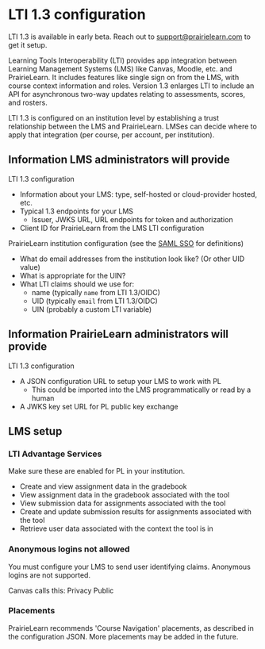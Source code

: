 
# LTI 1.3 configuration

LTI 1.3 is available in early beta. Reach out to support@prairielearn.com to get it setup.

Learning Tools Interoperability (LTI) provides app integration between Learning Management Systems (LMS) like Canvas, Moodle, etc. and PrairieLearn. It includes features like single sign on from the LMS, with course context information and roles. Version 1.3 enlarges LTI to include an API for asynchronous two-way updates relating to assessments, scores, and rosters.

LTI 1.3 is configured on an institution level by establishing a trust relationship between the LMS and PrairieLearn. LMSes can decide where to apply that integration (per course, per account, per institution).

## Information LMS administrators will provide

LTI 1.3 configuration
- Information about your LMS: type, self-hosted or cloud-provider hosted, etc.
- Typical 1.3 endpoints for your LMS
  - Issuer, JWKS URL, URL endpoints for token and authorization
- Client ID for PrairieLearn from the LMS LTI configuration

PrairieLearn institution configuration (see the [SAML SSO](saml.md) for definitions)
- What do email addresses from the institution look like? (Or other UID value)
- What is appropriate for the UIN?
- What LTI claims should we use for:
  - name (typically `name` from LTI 1.3/OIDC)
  - UID (typically `email` from LTI 1.3/OIDC)
  - UIN (probably a custom LTI variable)


## Information PrairieLearn administrators will provide

LTI 1.3 configuration
- A JSON configuration URL to setup your LMS to work with PL
  - This could be imported into the LMS programmatically or read by a human
- A JWKS key set URL for PL public key exchange

## LMS setup

### LTI Advantage Services

Make sure these are enabled for PL in your institution.

- Create and view assignment data in the gradebook
- View assignment data in the gradebook associated with the tool
- View submission data for assignments associated with the tool
- Create and update submission results for assignments associated with the tool
- Retrieve user data associated with the context the tool is in

### Anonymous logins not allowed

You must configure your LMS to send user identifying claims. Anonymous logins are not supported.

Canvas calls this: Privacy Public

### Placements

PrairieLearn recommends 'Course Navigation' placements, as described in the configuration JSON. More placements may be added in the future.
